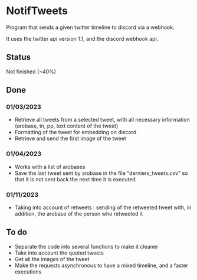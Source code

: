 # NotifTweets

Program that sends a given twitter timeline to discord via a webhook.

It uses the twitter api version 1.1, and the discord webhook api.

## Status

Not finished (~40%)

## Done

### 01/03/2023
- Retrieve all tweets from a selected tweet, with all necessary information (arobase, tn, pp, text content of the tweet)
- Formatting of the tweet for embedding on discord
- Retrieve and send the first image of the tweet

### 01/04/2023
- Works with a list of arobases
- Save the last tweet sent by arobase in the file "derniers_tweets.csv" so that it is not sent back the next time it is executed

### 01/11/2023
- Taking into account of retweets : sending of the retweeted tweet with, in addition, the arobase of the person who retweeted it

## To do

- Separate the code into several functions to make it cleaner
- Take into account the quoted tweets
- Get all the images of the tweet
- Make the requests asynchronous to have a mixed timeline, and a faster executions
